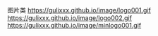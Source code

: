 图片类
https://gulixxx.github.io/image/logo001.gif
https://gulixxx.github.io/image/logo002.gif
https://gulixxx.github.io/image/minlogo001.gif

